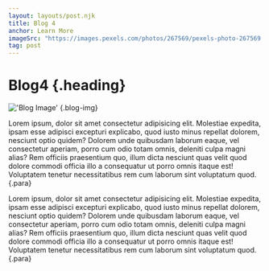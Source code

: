 ```yaml
---
layout: layouts/post.njk
title: Blog 4
anchor: Learn More
imageSrc: "https://images.pexels.com/photos/267569/pexels-photo-267569.jpeg?auto=compress&cs=tinysrgb&w=1260&h=750&dpr=1"
tag: post
---
```

# Blog4 {.heading}
!['Blog Image'](https://images.pexels.com/photos/267569/pexels-photo-267569.jpeg?auto=compress&cs=tinysrgb&w=1260&h=750&dpr=1) {.blog-img}

Lorem ipsum, dolor sit amet consectetur adipisicing elit. Molestiae expedita, ipsam esse adipisci excepturi explicabo, quod iusto minus repellat dolorem, nesciunt optio quidem? Dolorem unde quibusdam laborum eaque, vel consectetur aperiam, porro cum odio totam omnis, deleniti culpa magni alias? Rem officiis praesentium quo, illum dicta nesciunt quas velit quod dolore commodi officia illo a consequatur ut porro omnis itaque est! Voluptatem tenetur necessitatibus rem cum laborum sint voluptatum quod.
{.para}

Lorem ipsum, dolor sit amet consectetur adipisicing elit. Molestiae expedita, ipsam esse adipisci excepturi explicabo, quod iusto minus repellat dolorem, nesciunt optio quidem? Dolorem unde quibusdam laborum eaque, vel consectetur aperiam, porro cum odio totam omnis, deleniti culpa magni alias? Rem officiis praesentium quo, illum dicta nesciunt quas velit quod dolore commodi officia illo a consequatur ut porro omnis itaque est! Voluptatem tenetur necessitatibus rem cum laborum sint voluptatum quod.
{.para}